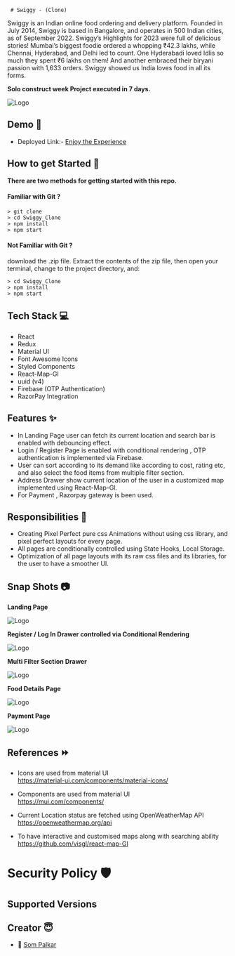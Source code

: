 
     # Swiggy - (Clone)

Swiggy is an Indian online food ordering and delivery platform. Founded in July 2014, Swiggy is based in Bangalore, and operates in 500 Indian cities, as of September 2022. Swiggy’s Highlights for 2023 were full of delicious stories! Mumbai’s biggest foodie ordered a whopping ₹42.3 lakhs, while Chennai, Hyderabad, and Delhi led to count. One Hyderabadi loved Idlis so much they spent ₹6 lakhs on them! And another embraced their biryani passion with 1,633 orders. Swiggy showed us India loves food in all its forms.

**Solo construct week Project executed in 7 days.**

![Logo](https://upload.wikimedia.org/wikipedia/en/thumb/1/12/Swiggy_logo.svg/1200px-Swiggy_logo.svg.png)

## Demo 🎥

- Deployed Link:- [Enjoy the Experience]( )

## How to get Started 🚀

**There are two methods for getting started with this repo.**

#### Familiar with Git ?

```
> git clone  
> cd Swiggy_Clone
> npm install
> npm start
```

#### Not Familiar with Git ?

download the .zip file. Extract the contents of the zip file, then open your terminal, change to the project directory, and:

```
> cd Swiggy_Clone
> npm install
> npm start
```

## Tech Stack 💻

- React
- Redux
- Material UI
- Font Awesome Icons
- Styled Components
- React-Map-Gl
- uuid (v4)
- Firebase (OTP Authentication)
- RazorPay Integration

## Features ✨

- In Landing Page user can fetch its current location and search bar is enabled with debouncing effect.
- Login / Register Page is enabled with conditional rendering , OTP authentication is implemented via Firebase.
- User can sort according to its demand like according to cost, rating etc, and also select the food items from multiple filter section.
- Address Drawer show current location of the user in a customized map implemented using React-Map-Gl.
- For Payment , Razorpay gateway is been used.

## Responsibilities 💪

- Creating Pixel Perfect pure css Animations without using css library, and pixel perfect layouts for every page.
- All pages are conditionally controlled using State Hooks, Local Storage.
- Optimization of all page layouts with its raw css files and its libraries, for the user to have a smoother UI.

## Snap Shots 📷

**Landing Page**

![Logo](https://images2.imgbox.com/d6/35/dapHztFi_o.jpg)

**Register / Log In Drawer controlled via Conditional Rendering**

![Logo](https://images2.imgbox.com/d3/7e/IRjy3CQ5_o.jpg)

**Multi Filter Section Drawer**

![Logo](https://images2.imgbox.com/7f/9f/mz0doOdW_o.jpg)

**Food Details Page**

![Logo](https://images2.imgbox.com/72/e5/bawhJbvf_o.jpg)

**Payment Page**

![Logo](https://images2.imgbox.com/28/2c/NrF6G6p7_o.jpg)

## References ⏩

- Icons are used from material UI  
   https://material-ui.com/components/material-icons/

- Components are used from material UI  
   https://mui.com/components/

- Current Location status are fetched using OpenWeatherMap API
  https://openweathermap.org/api

- To have interactive and customised maps along with searching ability  
   https://github.com/visgl/react-map-Gl

# Security Policy 🛡️

## Supported Versions
 

## Creator 😇

- 👤 [Som Palkar](https://github.com/Sompalkar)




















